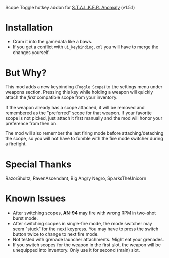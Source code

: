 Scope Toggle hotkey addon for [S.T.A.L.K.E.R. Anomaly](https://www.moddb.com/mods/stalker-anomaly) (v1.5.1)

# Installation
* Cram it into the gamedata like a baws.
* If you get a conflict with `ui_keybinding.xml` you will have to merge the changes yourself.

# But Why?
This mod adds a new keybinding (`Toggle Scope`) to the settings menu under weapons section. Pressing this key while holding a weapon will quickly attach the *first* compatible scope from your inventory.

If the weapon already has a scope attached, it will be removed and remembered as the "preferred" scope for that weapon. If your favorite scope is not picked, just attach it first manually and the mod will honor your preference from then on.

The mod will also remember the last firing mode before attaching/detaching the scope, so you will not have to fumble with the fire mode switcher during a firefight.

# Special Thanks
RazorShultz, RavenAscendant, Big Angry Negro, SparksTheUnicorn

# Known Issues
* After switching scopes, **AN-94** may fire with wrong RPM in two-shot burst mode.
* After switching scopes in single-fire mode, the mode switcher may seem "stuck" for the next keypress. You may have to press the switch button twice to change to next fire mode.
* Not tested with grenade launcher attachments. Might eat your grenades. 
* If you switch scopes for the weapon in the first slot, the weapon will be unequipped into inventory. Only use it for second (main) slot.
